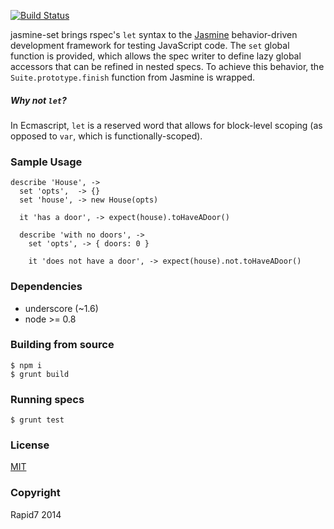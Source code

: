 [![Build Status](https://travis-ci.org/joevennix/jasmine-set.svg?branch=master)](https://travis-ci.org/joevennix/jasmine-set)

jasmine-set brings rspec's `let` syntax to the [Jasmine](http://jasmine.github.io/) behavior-driven development framework for testing JavaScript code. The `set` global function is provided, which allows the spec writer to define lazy global accessors that can be refined in nested specs. To achieve this behavior, the `Suite.prototype.finish` function from Jasmine is wrapped.

##### Why not `let`?

In Ecmascript, `let` is a reserved word that allows for block-level scoping (as opposed to `var`, which is functionally-scoped).

### Sample Usage

    describe 'House', ->
      set 'opts',  -> {}
      set 'house', -> new House(opts)

      it 'has a door', -> expect(house).toHaveADoor()

      describe 'with no doors', ->
        set 'opts', -> { doors: 0 }

        it 'does not have a door', -> expect(house).not.toHaveADoor()

### Dependencies

- underscore (~1.6)
- node >= 0.8

### Building from source

    $ npm i
    $ grunt build

### Running specs

    $ grunt test

### License

[MIT](http://en.wikipedia.org/wiki/MIT_License)

### Copyright

Rapid7 2014
